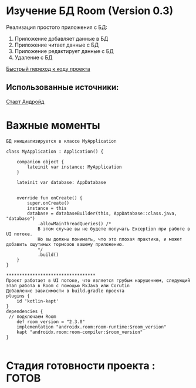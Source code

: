 # Изучение БД Room (Version 0.3)


Реализация простого приложения с БД:
1. Приложение добавляет данные в БД
2. Приложение читает данные с БД
3. Приложение редактирует данные с БД 
4. Удаление с БД

[Быстрый переход к коду проекта](https://github.com/Sguruu/Teaching-project-on-technology-and-others/tree/CleanRoom/app/src/main/java/com/example/roomstudy)

## Использованные источники:
[Старт Андройд](https://startandroid.ru/ru/courses/architecture-components/27-course/architecture-components/530-urok-6-room-entity.html)
##

# Важные моменты 
```no-highlight
БД инициализируется в классе MyApplication

class MyApplication : Application() {

    companion object {
        lateinit var instance: MyApplication
    }

    lateinit var database: AppDatabase


    override fun onCreate() {
        super.onCreate()
        instance = this
        database = databaseBuilder(this, AppDatabase::class.java, "database")
            .allowMainThreadQueries() /*
            В этом случае вы не будете получать Exception при работе в UI потоке. 
            Но вы должны понимать, что это плохая практика, и может добавить ощутимых тормозов вашему приложению.
            */
            .build()
    }
}

**********************************
Проект работает в UI потоке, что является грубым нарушением, следующий этап работа в Room с помощью RxJava или Corutin 
Добавление зависимости в build.gradle проекта 
plugins {
    id 'kotlin-kapt'
}
dependencies {
 // подключаем Room
    def room_version = "2.3.0"
    implementation "androidx.room:room-runtime:$room_version"
    kapt "androidx.room:room-compiler:$room_version"
}


```
# Стадия готовности проекта : ГОТОВ

